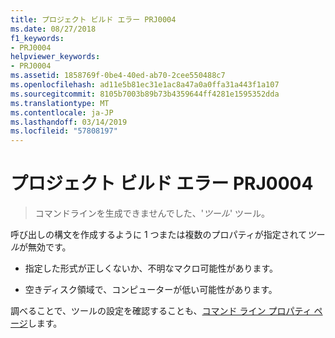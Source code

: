 ```yaml
---
title: プロジェクト ビルド エラー PRJ0004
ms.date: 08/27/2018
f1_keywords:
- PRJ0004
helpviewer_keywords:
- PRJ0004
ms.assetid: 1858769f-0be4-40ed-ab70-2cee550488c7
ms.openlocfilehash: ad11e5b81ec31e1ac8a47a0a0ffa31a443f1a107
ms.sourcegitcommit: 8105b7003b89b73b4359644ff4281e1595352dda
ms.translationtype: MT
ms.contentlocale: ja-JP
ms.lasthandoff: 03/14/2019
ms.locfileid: "57808197"
---
```

# <a name="project-build-error-prj0004"></a>プロジェクト ビルド エラー PRJ0004

> コマンドラインを生成できませんでした、'*ツール*' ツール。

呼び出しの構文を作成するように 1 つまたは複数のプロパティが指定されて*ツール*が無効です。

- 指定した形式が正しくないか、不明なマクロ可能性があります。

- 空きディスク領域で、コンピューターが低い可能性があります。

調べることで、ツールの設定を確認することも、[コマンド ライン プロパティ ページ](../../build/reference/command-line-property-pages.md)します。